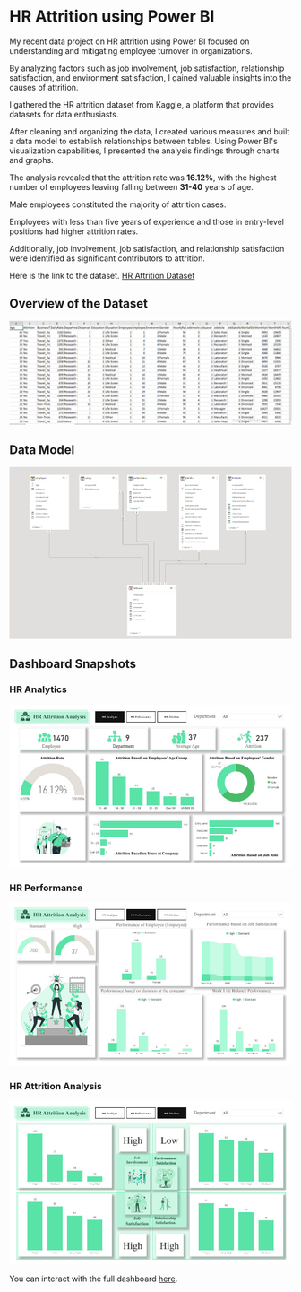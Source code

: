 # HR Attrition using Power BI

My recent data project on HR attrition using Power BI focused on understanding and mitigating employee turnover in organizations. 

By analyzing factors such as job involvement, job satisfaction, relationship satisfaction, and environment satisfaction, I gained valuable insights into the causes of attrition.

I gathered the HR attrition dataset from Kaggle, a platform that provides datasets for data enthusiasts. 

After cleaning and organizing the data, I created various measures and built a data model to establish relationships between tables. Using Power BI's visualization capabilities, I presented the analysis findings through charts and graphs.

The analysis revealed that the attrition rate was **16.12%**, with the highest number of employees leaving falling between **31-40** years of age. 

Male employees constituted the majority of attrition cases. 

Employees with less than five years of experience and those in entry-level positions had higher attrition rates. 

Additionally, job involvement, job satisfaction, and relationship satisfaction were identified as significant contributors to attrition.


Here is the link to the dataset. [HR Attrition Dataset](https://www.kaggle.com/datasets/pavansubhasht/ibm-hr-analytics-attrition-dataset)


## Overview of the Dataset
![Data Overview](https://github.com/thelukmonkazeem/hrAttrition/blob/main/Data%20Overview.PNG)


## Data Model
![Data Model](https://github.com/thelukmonkazeem/hrAttrition/blob/main/DataModel.PNG)


## Dashboard Snapshots
### HR Analytics
![HR Analytics](https://github.com/thelukmonkazeem/hrAttrition/blob/main/1.jpg)

### HR Performance
![HR Performance](https://github.com/thelukmonkazeem/hrAttrition/blob/main/2.jpg)

### HR Attrition Analysis
![HR Attrition Analysis](https://github.com/thelukmonkazeem/hrAttrition/blob/main/3.jpg)

You can interact with the full dashboard [here](https://app.powerbi.com/view?r=eyJrIjoiMDU0YmY2ZDUtYTc5ZS00ODFlLWJmY2UtZDU0NjViMWJkMDE4IiwidCI6IjcxNDg1YWRiLTNkOTktNDg0OS05MjFhLTlhZWQ5MTJkNWYzZSJ9).

